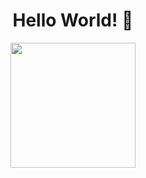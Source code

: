 <div id='header' align='center'> 
 <h1> Hello World! 👋 </h1>
 <img src='https://media.giphy.com/media/WTjXuYA2y4o3UZly3W/giphy.gif' width='200'>
</div>
